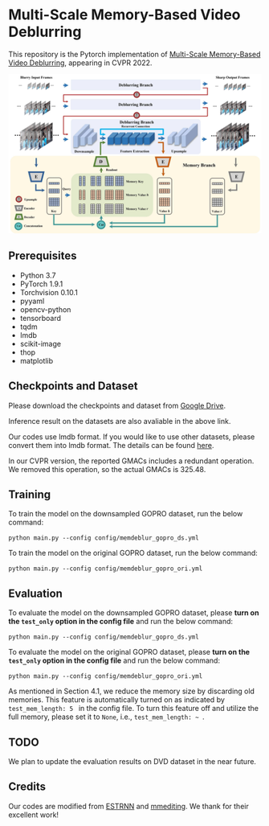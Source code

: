 # Multi-Scale Memory-Based Video Deblurring

This repository is the Pytorch implementation of [Multi-Scale Memory-Based Video Deblurring](https://arxiv.org/abs/2204.02977), appearing in CVPR 2022.

<img src="figures/memdeblur.jpg">

## Prerequisites

- Python 3.7
- PyTorch 1.9.1
- Torchvision 0.10.1
- pyyaml
- opencv-python
- tensorboard
- tqdm
- lmdb
- scikit-image
- thop
- matplotlib

## Checkpoints and Dataset
Please download the checkpoints and dataset from [Google Drive](https://drive.google.com/drive/folders/1rd9bIvsk9DBZaA7LXWGNMZ3SM11-_g8h?usp=sharing).

Inference result on the datasets are also avaliable in the above link.

Our codes use lmdb format. If you would like to use other datasets, please convert them into lmdb format. The details can be found [here](https://github.com/zzh-tech/ESTRNN/blob/master/data/how_to_make_dataset_file.ipynb).

In our CVPR version, the reported GMACs includes a redundant operation. We removed this operation, so the actual GMACs is 325.48.

## Training
To train the model on the downsampled GOPRO dataset, run the below command:
```
python main.py --config config/memdeblur_gopro_ds.yml
```

To train the model on the original GOPRO dataset, run the below command:
```
python main.py --config config/memdeblur_gopro_ori.yml
```


## Evaluation
To evaluate the model on the downsampled GOPRO dataset, please **turn on the `test_only` option in the config file** and run the below command:
```
python main.py --config config/memdeblur_gopro_ds.yml
```

To evaluate the model on the original GOPRO dataset, please **turn on the `test_only` option in the config file** and run the below command:
```
python main.py --config config/memdeblur_gopro_ori.yml
```

As mentioned in Section 4.1, we reduce the memory size by discarding old memories. This feature is automatically turned on as indicated by `test_mem_length: 5 ` in the config file. To turn this feature off and utilize the full memory, please set it to `None`, i.e., `test_mem_length: ~ `.


## TODO
We plan to update the evaluation results on DVD dataset in the near future.


## Credits
Our codes are modified from [ESTRNN](https://github.com/zzh-tech/ESTRNN) and [mmediting](https://github.com/open-mmlab/mmediting). We thank for their excellent work!